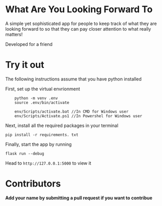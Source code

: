 # What Are You Looking Forward To

A simple yet sophisticated app for people to keep track of what they are looking forward to so that they can pay closer attention to what really matters!

Developed for a friend

# Try it out

The following instructions assume that you have python installed

First, set up the virtual envrionment

```
    python -m venv .env
    source .env/bin/activate

    env/Scripts/activate.bat //In CMD for Windows user
    env/Scripts/Activate.ps1 //In Powershel for Windows user
```

Next, install all the required packages in your terminal

```
pip install -r requirements. txt
```

Finally, start the app by running

```
flask run --debug
```

Head to `http://127.0.0.1:5000` to view it

# Contributors

**Add your name by submitting a pull request if you want to contribue**
